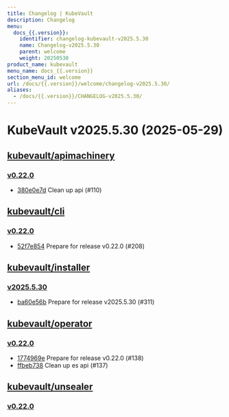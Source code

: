 ```yaml
---
title: Changelog | KubeVault
description: Changelog
menu:
  docs_{{.version}}:
    identifier: changelog-kubevault-v2025.5.30
    name: Changelog-v2025.5.30
    parent: welcome
    weight: 20250530
product_name: kubevault
menu_name: docs_{{.version}}
section_menu_id: welcome
url: /docs/{{.version}}/welcome/changelog-v2025.5.30/
aliases:
  - /docs/{{.version}}/CHANGELOG-v2025.5.30/
---
```


# KubeVault v2025.5.30 (2025-05-29)


## [kubevault/apimachinery](https://github.com/kubevault/apimachinery)

### [v0.22.0](https://github.com/kubevault/apimachinery/releases/tag/v0.22.0)

- [380e0e7d](https://github.com/kubevault/apimachinery/commit/380e0e7d) Clean up api (#110)



## [kubevault/cli](https://github.com/kubevault/cli)

### [v0.22.0](https://github.com/kubevault/cli/releases/tag/v0.22.0)

- [52f7e854](https://github.com/kubevault/cli/commit/52f7e854) Prepare for release v0.22.0 (#208)



## [kubevault/installer](https://github.com/kubevault/installer)

### [v2025.5.30](https://github.com/kubevault/installer/releases/tag/v2025.5.30)

- [ba60e56b](https://github.com/kubevault/installer/commit/ba60e56b) Prepare for release v2025.5.30 (#311)



## [kubevault/operator](https://github.com/kubevault/operator)

### [v0.22.0](https://github.com/kubevault/operator/releases/tag/v0.22.0)

- [1774969e](https://github.com/kubevault/operator/commit/1774969e8) Prepare for release v0.22.0 (#138)
- [ffbeb738](https://github.com/kubevault/operator/commit/ffbeb738f) Clean up es api (#137)



## [kubevault/unsealer](https://github.com/kubevault/unsealer)

### [v0.22.0](https://github.com/kubevault/unsealer/releases/tag/v0.22.0)





